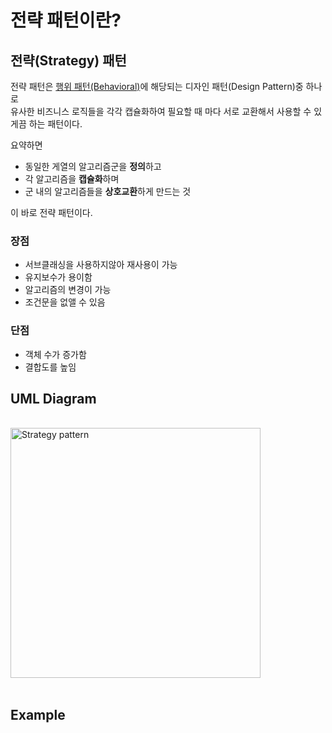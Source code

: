 전략 패턴이란? <Badge text="song" />
================


## 전략(Strategy) 패턴 

전략 패턴은 [행위 패턴(Behavioral)](https://refactoring.guru/design-patterns/behavioral-patterns)에 해당되는 디자인 패턴(Design Pattern)중 하나로    
유사한 비즈니스 로직들을 각각 캡슐화하여 필요할 때 마다 서로 교환해서 사용할 수 있게끔 하는 패턴이다.

요약하면   

- 동일한 게열의 알고리즘군을 **정의**하고   
- 각 알고리즘을 **캡슐화**하며   
- 군 내의 알고리즘들을 **상호교환**하게 만드는 것   

이 바로 전략 패턴이다.   


### 장점

- 서브클래싱을 사용하지않아 재사용이 가능   
- 유지보수가 용이함   
- 알고리즘의 변경이 가능   
- 조건문을 없앨 수 있음   


### 단점

- 객체 수가 증가함   
- 결합도를 높임   



## UML Diagram

<br>
<img src="https://i2.wp.com/www.e4developer.com/wp-content/uploads/2018/10/strategy-pattern.png?w=669&ssl=1" alt="Strategy pattern" height="400px" />  
<br>
<br>


## Example





